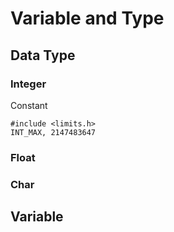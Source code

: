 # Variable and Type

## Data Type

### Integer

Constant

```
#include <limits.h>
INT_MAX, 2147483647
```





### Float

### Char



## Variable





